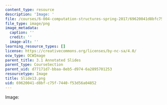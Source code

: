 ```yaml
---
content_type: resource
description: 'Image: '
file: /courses/6-004-computation-structures-spring-2017/69620041d8bfc75f7440f53d56a04852_Slide13.png
file_type: image/png
image_metadata:
  caption: ''
  credit: ''
  image-alt: ''
learning_resource_types: []
license: https://creativecommons.org/licenses/by-nc-sa/4.0/
ocw_type: OCWImage
parent_title: 3.1 Annotated Slides
parent_type: CourseSection
parent_uid: d77171d7-bbaa-8eb5-d974-6a2895701253
resourcetype: Image
title: Slide13.png
uid: 69620041-d8bf-c75f-7440-f53d56a04852
---
```

Image: 
